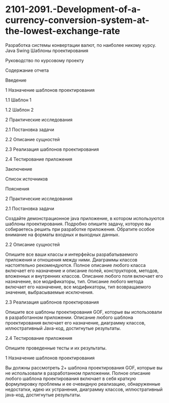 # 2101-2091.-Development-of-a-currency-conversion-system-at-the-lowest-exchange-rate
Разработка системы конвертации валют, по наиболее никому курсу. Java Swing Шаблоны проектирования

Руководство по курсовому проекту 

Содержание отчета

Введение

1 Назначение шаблонов проектирования

1.1 Шаблон 1

1.2 Шаблон 2

2 Практические исследования 

2.1 Постановка задачи

2.2 Описание сущностей

2.3 Реализация шаблонов проектирования

2.4 Тестирование приложения

Заключение

Список источников

Пояснения

2 Практические исследования 

2.1 Постановка задачи

Создайте демонстрационное java приложение, в котором используются шаблоны проектирования. Подробно опишите задачу, которую вы собираетесь решить при разработке приложения. Обратите особое внимание на форматы входных и выходных данных. 

2.2 Описание сущностей

Опишите все ваши классы и интерфейсы разрабатываемого приложения и отношения между ними. Диаграммы классов настоятельно рекомендуются. 
Полное описание любого класса включает его назначение и описание полей, конструкторов, методов, вложенных и внутренних классов. 
Описание любого поля включает его назначение, все модификаторы, тип. 
Описание любого метода включает его назначение, все модификаторы, тип возвращаемого значения, выбрасываемые исключения. 

2.3 Реализация шаблонов проектирования

Опишите все шаблоны проектирования GOF, которые вы использовали в разработанном приложении. 
Описание любого шаблона проектирования включает его назначение, диаграмму классов, иллюстративный Java-код, достигнутые результаты. 

2.4 Тестирование приложения

Опишите проведенные тесты и их результаты. 

1 Назначение шаблонов проектирования

Вы должны рассмотреть 2+ шаблона проектирования GOF, которые вы не использовали в разработанном приложении. 
Полное описание любого шаблона проектирования включает в себя краткую формулировку проблемы и ее очевидную реализацию, обнаруженные недостатки, идею их устранения, диаграмму классов, иллюстративный java-код, достигнутые результаты. 
